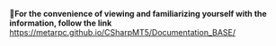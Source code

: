 📄**For the convenience of viewing and familiarizing yourself with the information, follow the link** https://metarpc.github.io/CSharpMT5/Documentation_BASE/



